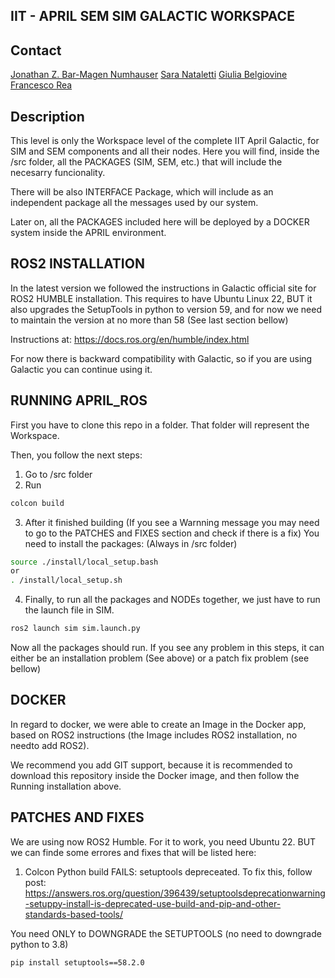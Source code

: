## IIT - APRIL SEM SIM GALACTIC WORKSPACE

## Contact
[Jonathan Z. Bar-Magen Numhauser](mailto:jonathan.barmagen@iit.it)
[Sara Nataletti](Sara.Nataletti@iit.it)
[Giulia Belgiovine](mailto:Giulia.Belgiovine@iit.it)
[Francesco Rea](mailto:Francesco.Rea@iit.it)

## Description

This level is only the Workspace level of the complete IIT April Galactic, for SIM and SEM components and all their nodes.
Here you will find, inside the /src folder, all the PACKAGES (SIM, SEM, etc.) that will include the necesarry funcionality.

There will be also INTERFACE Package, which will include as an independent package all the messages used by our system.

Later on, all the PACKAGES included here will be deployed by a DOCKER system inside the APRIL environment.

## ROS2 INSTALLATION
In the latest version we followed the instructions in Galactic official site for ROS2 HUMBLE installation. This requires to have Ubuntu Linux 22, BUT it also upgrades the SetupTools in python to version 59, and for now we need to maintain the version at no more than 58 (See last section bellow)

Instructions at: https://docs.ros.org/en/humble/index.html

For now there is backward compatibility with Galactic, so if you are using Galactic you can continue using it.


## RUNNING APRIL_ROS
First you have to clone this repo in a folder. That folder will represent the Workspace.

Then, you follow the next steps:
1) Go to /src folder
2) Run 
```sh
colcon build
```
3) After it finished building (If you see a Warnning message you may need to go to the PATCHES and FIXES section and check if there is a fix)
You need to install the packages: (Always in /src folder)
```sh
source ./install/local_setup.bash
or
. /install/local_setup.sh
```

4) Finally, to run all the packages and NODEs together, we just have to run the launch file in SIM. 
```sh
ros2 launch sim sim.launch.py
```

Now all the packages should run. If you see any problem in this steps, it can either be an installation problem (See above) or a patch fix problem (see bellow)

## DOCKER
In regard to docker, we were able to create an Image in the Docker app, based on ROS2 instructions (the Image includes ROS2 installation, no needto add ROS2).

We recommend you add GIT support, because it is recommended to download this repository inside the Docker image, and then follow the Running installation above.


## PATCHES AND FIXES

We are using now ROS2 Humble. For it to work, you need Ubuntu 22. BUT we can finde some errores and fixes that will be listed here:

1) Colcon Python build FAILS: setuptools depreceated. To fix this, follow post: https://answers.ros.org/question/396439/setuptoolsdeprecationwarning-setuppy-install-is-deprecated-use-build-and-pip-and-other-standards-based-tools/ 

You need ONLY to DOWNGRADE the SETUPTOOLS (no need to downgrade python to 3.8)

```sh
pip install setuptools==58.2.0
```